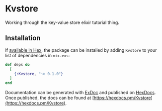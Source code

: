 # Kvstore

Working through the key-value store elixir tutorial thing.

## Installation

If [available in Hex](https://hex.pm/docs/publish), the package can be installed
by adding `Kvstore` to your list of dependencies in `mix.exs`:

```elixir
def deps do
  [
    {:Kvstore, "~> 0.1.0"}
  ]
end
```

Documentation can be generated with [ExDoc](https://github.com/elixir-lang/ex_doc)
and published on [HexDocs](https://hexdocs.pm). Once published, the docs can
be found at [https://hexdocs.pm/Kvstore](https://hexdocs.pm/Kvstore).

